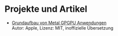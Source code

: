 

# Projekte und Artikel

* [Grundaufbau von Metal GPGPU Anwendungen](../fromOthers/Apple/PerformingCalculationsOnAGPU/README.de.mk) <br/>
Autor: Apple, Lizenz: MIT, inoffizielle Übersetzung

